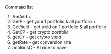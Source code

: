 Command list

1. ApiAdd +
2. GetP - get your 1 portfolio & all portfolio + 
3. GetYield - get yield on 1 portfolio & all portfolio 
4. GetCP - get crypto portfolio
5. getCY - get crypto yield
6. getRate - get conversion rate
7. analiticsC - AI nice to have
